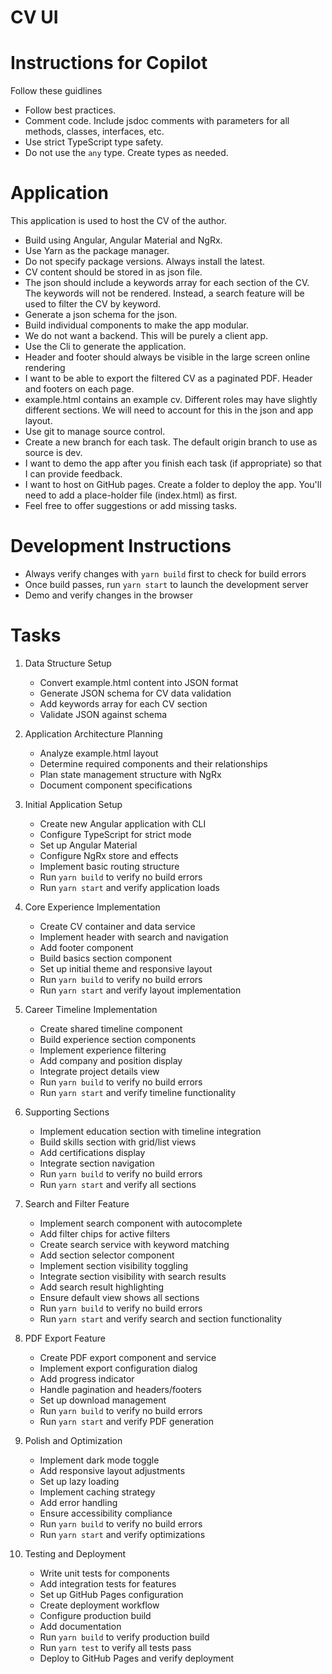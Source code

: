 # CV UI

# Instructions for Copilot

Follow these guidlines

- Follow best practices.
- Comment code. Include jsdoc comments with parameters for all methods, classes, interfaces, etc.
- Use strict TypeScript type safety.
- Do not use the `any` type. Create types as needed.

# Application

This application is used to host the CV of the author.

- Build using Angular, Angular Material and NgRx.
- Use Yarn as the package manager.
- Do not specify package versions. Always install the latest.
- CV content should be stored in as json file.
- The json should include a keywords array for each section of the CV. The keywords will not be rendered. Instead, a search feature will be used to filter the CV by keyword.
- Generate a json schema for the json.
- Build individual components to make the app modular.
- We do not want a backend. This will be purely a client app.
- Use the Cli to generate the application.
- Header and footer should always be visible in the large screen online rendering
- I want to be able to export the filtered CV as a paginated PDF. Header and footers on each page.
- example.html contains an example cv. Different roles may have slightly different sections. We will need to account for this in the json and app layout.
- Use git to manage source control.
- Create a new branch for each task. The default origin branch to use as source is dev.
- I want to demo the app after you finish each task (if appropriate) so that I can provide feedback.
- I want to host on GitHub pages. Create a folder to deploy the app. You'll need to add a place-holder file (index.html) as first.
- Feel free to offer suggestions or add missing tasks.

# Development Instructions

- Always verify changes with `yarn build` first to check for build errors
- Once build passes, run `yarn start` to launch the development server
- Demo and verify changes in the browser

# Tasks

1. Data Structure Setup

   - Convert example.html content into JSON format
   - Generate JSON schema for CV data validation
   - Add keywords array for each CV section
   - Validate JSON against schema

2. Application Architecture Planning

   - Analyze example.html layout
   - Determine required components and their relationships
   - Plan state management structure with NgRx
   - Document component specifications

3. Initial Application Setup

   - Create new Angular application with CLI
   - Configure TypeScript for strict mode
   - Set up Angular Material
   - Configure NgRx store and effects
   - Implement basic routing structure
   - Run `yarn build` to verify no build errors
   - Run `yarn start` and verify application loads

4. Core Experience Implementation

   - Create CV container and data service
   - Implement header with search and navigation
   - Add footer component
   - Build basics section component
   - Set up initial theme and responsive layout
   - Run `yarn build` to verify no build errors
   - Run `yarn start` and verify layout implementation

5. Career Timeline Implementation

   - Create shared timeline component
   - Build experience section components
   - Implement experience filtering
   - Add company and position display
   - Integrate project details view
   - Run `yarn build` to verify no build errors
   - Run `yarn start` and verify timeline functionality

6. Supporting Sections

   - Implement education section with timeline integration
   - Build skills section with grid/list views
   - Add certifications display
   - Integrate section navigation
   - Run `yarn build` to verify no build errors
   - Run `yarn start` and verify all sections

7. Search and Filter Feature

   - Implement search component with autocomplete
   - Add filter chips for active filters
   - Create search service with keyword matching
   - Add section selector component
   - Implement section visibility toggling
   - Integrate section visibility with search results
   - Add search result highlighting
   - Ensure default view shows all sections
   - Run `yarn build` to verify no build errors
   - Run `yarn start` and verify search and section functionality

8. PDF Export Feature

   - Create PDF export component and service
   - Implement export configuration dialog
   - Add progress indicator
   - Handle pagination and headers/footers
   - Set up download management
   - Run `yarn build` to verify no build errors
   - Run `yarn start` and verify PDF generation

9. Polish and Optimization

   - Implement dark mode toggle
   - Add responsive layout adjustments
   - Set up lazy loading
   - Implement caching strategy
   - Add error handling
   - Ensure accessibility compliance
   - Run `yarn build` to verify no build errors
   - Run `yarn start` and verify optimizations

10. Testing and Deployment
    - Write unit tests for components
    - Add integration tests for features
    - Set up GitHub Pages configuration
    - Create deployment workflow
    - Configure production build
    - Add documentation
    - Run `yarn build` to verify production build
    - Run `yarn test` to verify all tests pass
    - Deploy to GitHub Pages and verify deployment
